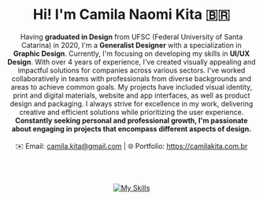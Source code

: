 <div align='center'>

# Hi! I'm Camila Naomi Kita 🇧🇷

Having **graduated in Design** from UFSC (Federal University of Santa Catarina) in 2020, I'm a **Generalist Designer** with a specialization in **Graphic Design**. Currently, I'm focusing on developing my skills in **UI/UX Design**. With over 4 years of experience, I've created visually appealing and impactful solutions for companies across various sectors. I've worked collaboratively in teams with professionals from diverse backgrounds and areas to achieve common goals. My projects have included visual identity, print and digital materials, website and app interfaces, as well as product design and packaging. I always strive for excellence in my work, delivering creative and efficient solutions while prioritizing the user experience. **Constantly seeking personal and professional growth, I'm passionate about engaging in projects that encompass different aspects of design.**
 <br />
	<br />
	:envelope: Email: camila.kita@gmail.com | :globe_with_meridians: Portfolio: https://camilakita.com.br
	<br />

 <br /> <br />

[![My Skills](https://skillicons.dev/icons?i=ai,ps,ae,xd,figma,wordpress)](https://skillicons.dev)

	
</div>

